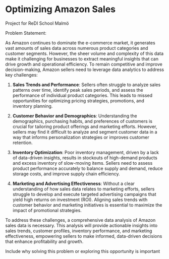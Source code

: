 # Optimizing Amazon Sales
Project for ReDI School Malmö



Problem Statement:

As Amazon continues to dominate the e-commerce market, it generates vast amounts of sales data across numerous product categories and customer segments. However, the sheer volume and complexity of this data make it challenging for businesses to extract meaningful insights that can drive growth and operational efficiency. To remain competitive and improve decision-making, Amazon sellers need to leverage data analytics to address key challenges:

1. **Sales Trends and Performance**: Sellers often struggle to analyze sales patterns over time, identify peak sales periods, and assess the performance of individual product categories. This leads to missed opportunities for optimizing pricing strategies, promotions, and inventory planning.

2. **Customer Behavior and Demographics**: Understanding the demographics, purchasing habits, and preferences of customers is crucial for tailoring product offerings and marketing efforts. However, sellers may find it difficult to analyze and segment customer data in a way that informs personalization strategies or improves customer retention.

3. **Inventory Optimization**: Poor inventory management, driven by a lack of data-driven insights, results in stockouts of high-demand products and excess inventory of slow-moving items. Sellers need to assess product performance accurately to balance supply and demand, reduce storage costs, and improve supply chain efficiency.

4. **Marketing and Advertising Effectiveness**: Without a clear understanding of how sales data relates to marketing efforts, sellers struggle to develop and execute targeted advertising campaigns that yield high returns on investment (ROI). Aligning sales trends with customer behavior and marketing initiatives is essential to maximize the impact of promotional strategies.

To address these challenges, a comprehensive data analysis of Amazon sales data is necessary. This analysis will provide actionable insights into sales trends, customer profiles, inventory performance, and marketing effectiveness, empowering sellers to make informed, data-driven decisions that enhance profitability and growth.

Include why solving this problem or exploring this opportunity is important






